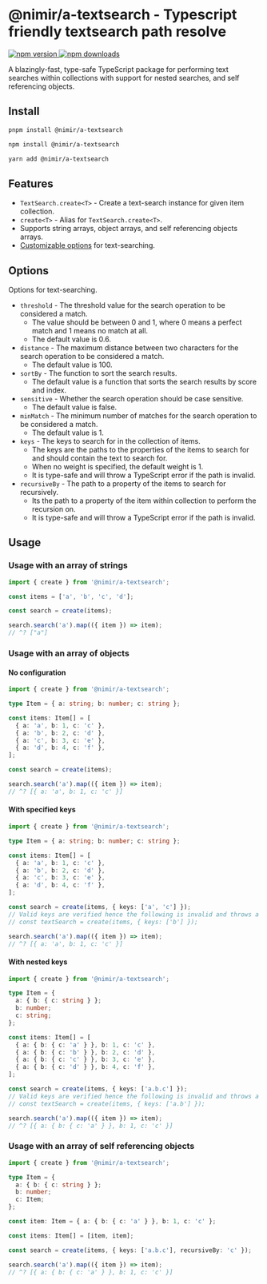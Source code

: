 # @nimir/a-textsearch - Typescript friendly textsearch path resolve

<a href="https://www.npmjs.com/package/@nimir/a-textsearch">
  <img alt="npm version" src="https://img.shields.io/npm/v/@nimir/a-textsearch.svg?style=flat-square" />
</a>
<a href="https://www.npmjs.com/package/@nimir/a-textsearch">
  <img alt="npm downloads" src="https://img.shields.io/npm/dm/@nimir/a-textsearch.svg?style=flat-square" />
</a>

A blazingly-fast, type-safe TypeScript package for performing text searches within collections with support for nested
searches, and
self referencing objects.

## Install

```bash
pnpm install @nimir/a-textsearch
```

```bash
npm install @nimir/a-textsearch
```

```bash
yarn add @nimir/a-textsearch
```

## Features

- `TextSearch.create<T>` - Create a text-search instance for given item collection.
- `create<T>` - Alias for `TextSearch.create<T>`.
- Supports string arrays, object arrays, and self referencing objects arrays.
- [Customizable options](#options) for text-searching.

## Options

Options for text-searching.

- `threshold` - The threshold value for the search operation to be considered a match.
    - The value should be between 0 and 1, where 0 means a perfect match and 1 means no match at all.
    - The default value is 0.6.
- `distance` - The maximum distance between two characters for the search operation to be considered a match.
    - The default value is 100.
- `sortBy` - The function to sort the search results.
    - The default value is a function that sorts the search results by score and index.
- `sensitive` - Whether the search operation should be case sensitive.
    - The default value is false.
- `minMatch` - The minimum number of matches for the search operation to be considered a match.
    - The default value is 1.
- `keys` - The keys to search for in the collection of items.
    - The keys are the paths to the properties of the items to search for and should contain the text to search for.
    - When no weight is specified, the default weight is 1.
    - It is type-safe and will throw a TypeScript error if the path is invalid.
- `recursiveBy` - The path to a property of the items to search for recursively.
    - Its the path to a property of the item within collection to perform the recursion on.
    - It is type-safe and will throw a TypeScript error if the path is invalid.

## Usage

### Usage with an array of strings

```ts
import { create } from '@nimir/a-textsearch';

const items = ['a', 'b', 'c', 'd'];

const search = create(items);

search.search('a').map(({ item }) => item);
// ^? ["a"]
```

### Usage with an array of objects

#### No configuration

```ts
import { create } from '@nimir/a-textsearch';

type Item = { a: string; b: number; c: string };

const items: Item[] = [
  { a: 'a', b: 1, c: 'c' },
  { a: 'b', b: 2, c: 'd' },
  { a: 'c', b: 3, c: 'e' },
  { a: 'd', b: 4, c: 'f' },
];

const search = create(items);

search.search('a').map(({ item }) => item);
// ^? [{ a: 'a', b: 1, c: 'c' }]
```

#### With specified keys

```ts
import { create } from '@nimir/a-textsearch';

type Item = { a: string; b: number; c: string };

const items: Item[] = [
  { a: 'a', b: 1, c: 'c' },
  { a: 'b', b: 2, c: 'd' },
  { a: 'c', b: 3, c: 'e' },
  { a: 'd', b: 4, c: 'f' },
];

const search = create(items, { keys: ['a', 'c'] });
// Valid keys are verified hence the following is invalid and throws a TypeScript error
// const textSearch = create(items, { keys: ['b'] });

search.search('a').map(({ item }) => item);
// ^? [{ a: 'a', b: 1, c: 'c' }]
```

#### With nested keys

```ts
import { create } from '@nimir/a-textsearch';

type Item = {
  a: { b: { c: string } };
  b: number;
  c: string;
};

const items: Item[] = [
  { a: { b: { c: 'a' } }, b: 1, c: 'c' },
  { a: { b: { c: 'b' } }, b: 2, c: 'd' },
  { a: { b: { c: 'c' } }, b: 3, c: 'e' },
  { a: { b: { c: 'd' } }, b: 4, c: 'f' },
];

const search = create(items, { keys: ['a.b.c'] });
// Valid keys are verified hence the following is invalid and throws a TypeScript error
// const textSearch = create(items, { keys: ['a.b'] });

search.search('a').map(({ item }) => item);
// ^? [{ a: { b: { c: 'a' } }, b: 1, c: 'c' }]
```

### Usage with an array of self referencing objects

```ts
import { create } from '@nimir/a-textsearch';

type Item = {
  a: { b: { c: string } };
  b: number;
  c: Item;
};

const item: Item = { a: { b: { c: 'a' } }, b: 1, c: 'c' };

const items: Item[] = [item, item];

const search = create(items, { keys: ['a.b.c'], recursiveBy: 'c' });

search.search('a').map(({ item }) => item);
// ^? [{ a: { b: { c: 'a' } }, b: 1, c: 'c' }]
```
